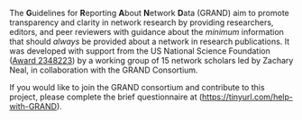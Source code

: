 
The **G**uidelines for **R**eporting **A**bout **N**etwork **D**ata (GRAND) aim to promote transparency and clarity in network research by providing researchers, editors, and peer reviewers with guidance about the *minimum* information that should *always* be provided about a network in research publications. It was developed with support from the US National Science Foundation ([Award 2348223]([https://eff.org](https://www.nsf.gov/awardsearch/showAward?AWD_ID=2348223))) by a working group of 15 network scholars led by Zachary Neal, in collaboration with the GRAND Consortium.

If you would like to join the GRAND consortium and contribute to this project, please complete the brief questionnaire at (https://tinyurl.com/help-with-GRAND).
